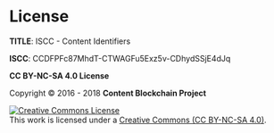 # License

**TITLE**: ISCC - Content Identifiers

**ISCC**: CCDFPFc87MhdT-CTWAGFu5Exz5v-CDhydSSjE4dJq

**CC BY-NC-SA 4.0 License**

Copyright &copy; 2016 - 2018 **Content Blockchain Project**

<a rel="license" href="http://creativecommons.org/licenses/by-nc-sa/4.0/"><img alt="Creative Commons License" style="border-width:0" src="https://i.creativecommons.org/l/by-nc-sa/4.0/88x31.png" /></a><br />This work is licensed under a <a rel="license" href="http://creativecommons.org/licenses/by-nc-sa/4.0/">Creative Commons (CC BY-NC-SA 4.0)</a>.

